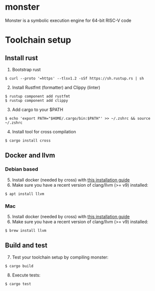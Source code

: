 # monster
Monster is a symbolic execution engine for 64-bit RISC-V code

# Toolchain setup
## Install rust
1. Bootstrap rust
```
$ curl --proto '=https' --tlsv1.2 -sSf https://sh.rustup.rs | sh
```
2. Install Rustfmt (formatter) and Clippy (linter)
```
$ rustup component add rustfmt
$ rustup component add clippy
```
3. Add cargo to your $PATH
```
$ echo 'export PATH="$HOME/.cargo/bin:$PATH"' >> ~/.zshrc && source ~/.zshrc
```
4. Install tool for cross compilation
```
$ cargo install cross
```

## Docker and llvm
### Debian based
5. Install docker (needed by cross) with [this installation guide](https://docs.docker.com/engine/install/debian/)
6. Make sure you have a recent version of clang/llvm (>= v9) installed:
```
$ apt install llvm
```

### Mac
5. Install docker (needed by cross) with [this installation guide](https://docs.docker.com/docker-for-mac/install/)
6. Make sure you have a recent version of clang/llvm (>= v9) installed:
```
$ brew install llvm
```

## Build and test
7. Test your toolchain setup by compiling monster:
```
$ cargo build
```
8. Execute tests:
```
$ cargo test
```
